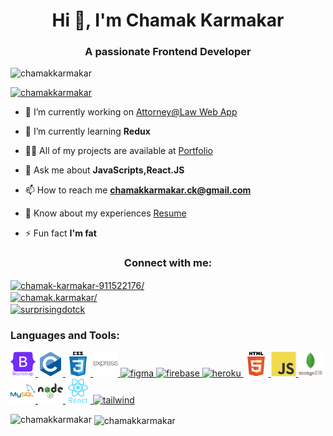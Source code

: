 <h1 align="center">Hi 👋, I'm Chamak Karmakar</h1>
<h3 align="center">A passionate Frontend Developer</h3>

<p align="left"> <img src="https://komarev.com/ghpvc/?username=chamakkarmakar&label=Profile%20views&color=0e75b6&style=flat" alt="chamakkarmakar" /> </p>

<p align="left"> <a href="https://github.com/ryo-ma/github-profile-trophy"><img src="https://github-profile-trophy.vercel.app/?username=chamakkarmakar" alt="chamakkarmakar" /></a> </p>

- 🔭 I’m currently working on [Attorney@Law Web App](https://github.com/chamakkarmakar/legal-service-provider-MERN)

- 🌱 I’m currently learning **Redux**

- 👨‍💻 All of my projects are available at [Portfolio](https://chamakkarmakar.netlify.app/)

- 💬 Ask me about **JavaScripts,React.JS**

- 📫 How to reach me **chamakkarmakar.ck@gmail.com**

- 📄 Know about my experiences [Resume](https://drive.google.com/file/d/1YiH1zOFCobNobWpDWS4w_QbrAIEfemvC/view?usp=drive_link)

- ⚡ Fun fact **I'm fat**

<h3 align="center">Connect with me:</h3>
<p align="left">
<a href="https://linkedin.com/in/chamak-karmakar-911522176/" target="blank"><img align="center" src="https://raw.githubusercontent.com/rahuldkjain/github-profile-readme-generator/master/src/images/icons/Social/linked-in-alt.svg" alt="chamak-karmakar-911522176/" height="30" width="40" /></a> <br />
<a href="https://fb.com/chamak.karmakar/" target="blank"><img align="center" src="https://raw.githubusercontent.com/rahuldkjain/github-profile-readme-generator/master/src/images/icons/Social/facebook.svg" alt="chamak.karmakar/" height="30" width="40" /></a> <br />
<a href="https://instagram.com/surprisingdotck" target="blank"><img align="center" src="https://raw.githubusercontent.com/rahuldkjain/github-profile-readme-generator/master/src/images/icons/Social/instagram.svg" alt="surprisingdotck" height="30" width="40" /></a> <br />
</p>

<h3 align="left">Languages and Tools:</h3>
<p align="left"> <a href="https://getbootstrap.com" target="_blank" rel="noreferrer"> <img src="https://raw.githubusercontent.com/devicons/devicon/master/icons/bootstrap/bootstrap-plain-wordmark.svg" alt="bootstrap" width="40" height="40"/> </a> <a href="https://www.cprogramming.com/" target="_blank" rel="noreferrer"> <img src="https://raw.githubusercontent.com/devicons/devicon/master/icons/c/c-original.svg" alt="c" width="40" height="40"/> </a> <a href="https://www.w3schools.com/css/" target="_blank" rel="noreferrer"> <img src="https://raw.githubusercontent.com/devicons/devicon/master/icons/css3/css3-original-wordmark.svg" alt="css3" width="40" height="40"/> </a> <a href="https://expressjs.com" target="_blank" rel="noreferrer"> <img src="https://raw.githubusercontent.com/devicons/devicon/master/icons/express/express-original-wordmark.svg" alt="express" width="40" height="40"/> </a> <a href="https://www.figma.com/" target="_blank" rel="noreferrer"> <img src="https://www.vectorlogo.zone/logos/figma/figma-icon.svg" alt="figma" width="40" height="40"/> </a> <a href="https://firebase.google.com/" target="_blank" rel="noreferrer"> <img src="https://www.vectorlogo.zone/logos/firebase/firebase-icon.svg" alt="firebase" width="40" height="40"/> </a> <a href="https://heroku.com" target="_blank" rel="noreferrer"> <img src="https://www.vectorlogo.zone/logos/heroku/heroku-icon.svg" alt="heroku" width="40" height="40"/> </a> <a href="https://www.w3.org/html/" target="_blank" rel="noreferrer"> <img src="https://raw.githubusercontent.com/devicons/devicon/master/icons/html5/html5-original-wordmark.svg" alt="html5" width="40" height="40"/> </a> <a href="https://developer.mozilla.org/en-US/docs/Web/JavaScript" target="_blank" rel="noreferrer"> <img src="https://raw.githubusercontent.com/devicons/devicon/master/icons/javascript/javascript-original.svg" alt="javascript" width="40" height="40"/> </a> <a href="https://www.mongodb.com/" target="_blank" rel="noreferrer"> <img src="https://raw.githubusercontent.com/devicons/devicon/master/icons/mongodb/mongodb-original-wordmark.svg" alt="mongodb" width="40" height="40"/> </a> <a href="https://www.mysql.com/" target="_blank" rel="noreferrer"> <img src="https://raw.githubusercontent.com/devicons/devicon/master/icons/mysql/mysql-original-wordmark.svg" alt="mysql" width="40" height="40"/> </a> <a href="https://nodejs.org" target="_blank" rel="noreferrer"> <img src="https://raw.githubusercontent.com/devicons/devicon/master/icons/nodejs/nodejs-original-wordmark.svg" alt="nodejs" width="40" height="40"/> </a> <a href="https://reactjs.org/" target="_blank" rel="noreferrer"> <img src="https://raw.githubusercontent.com/devicons/devicon/master/icons/react/react-original-wordmark.svg" alt="react" width="40" height="40"/> </a> <a href="https://tailwindcss.com/" target="_blank" rel="noreferrer"> <img src="https://www.vectorlogo.zone/logos/tailwindcss/tailwindcss-icon.svg" alt="tailwind" width="40" height="40"/> </a> </p>

<p><img align="left" src="https://github-readme-stats.vercel.app/api/top-langs?username=chamakkarmakar&show_icons=true&locale=en&layout=compact" alt="chamakkarmakar" /></p>

<p>&nbsp;<img align="center" src="https://github-readme-stats.vercel.app/api?username=chamakkarmakar&show_icons=true&locale=en" alt="chamakkarmakar" /></p>

